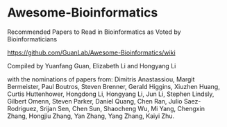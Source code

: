 # Awesome-Bioinformatics
Recommended Papers to Read in Bioinformatics as Voted by Bioinformaticians

https://github.com/GuanLab/Awesome-Bioinformatics/wiki

Compiled by Yuanfang Guan, Elizabeth Li and Hongyang Li

with the nominations of papers from: Dimitris Anastassiou, Margit Bermeister, Paul Boutros, Steven Brenner, Gerald Higgins, Xiuzhen Huang, Curtis Huttenhower, Hongdong Li, Hongyang Li, Jun Li, Stephen Lindsly, Gilbert Omenn, Steven Parker, Daniel Quang, Chen Ran, Julio Saez-Rodriguez, Srijan Sen, Chen Sun, Shaocheng Wu, Mi Yang, Chengxin Zhang, Hongjiu Zhang, Yan Zhang, Yang Zhang, Kaiyi Zhu.

